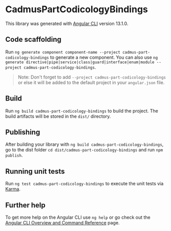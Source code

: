 # CadmusPartCodicologyBindings

This library was generated with [Angular CLI](https://github.com/angular/angular-cli) version 13.1.0.

## Code scaffolding

Run `ng generate component component-name --project cadmus-part-codicology-bindings` to generate a new component. You can also use `ng generate directive|pipe|service|class|guard|interface|enum|module --project cadmus-part-codicology-bindings`.
> Note: Don't forget to add `--project cadmus-part-codicology-bindings` or else it will be added to the default project in your `angular.json` file. 

## Build

Run `ng build cadmus-part-codicology-bindings` to build the project. The build artifacts will be stored in the `dist/` directory.

## Publishing

After building your library with `ng build cadmus-part-codicology-bindings`, go to the dist folder `cd dist/cadmus-part-codicology-bindings` and run `npm publish`.

## Running unit tests

Run `ng test cadmus-part-codicology-bindings` to execute the unit tests via [Karma](https://karma-runner.github.io).

## Further help

To get more help on the Angular CLI use `ng help` or go check out the [Angular CLI Overview and Command Reference](https://angular.io/cli) page.
